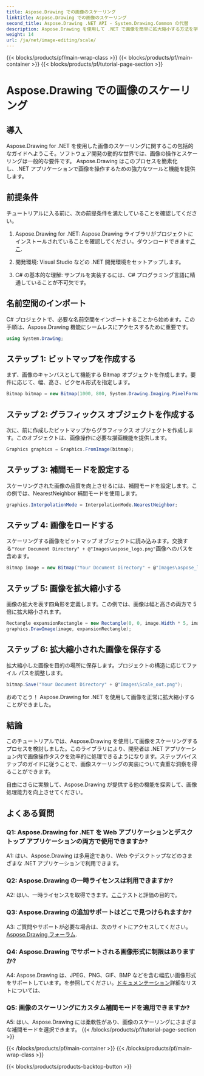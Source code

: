 ```yaml
---
title: Aspose.Drawing での画像のスケーリング
linktitle: Aspose.Drawing での画像のスケーリング
second_title: Aspose.Drawing .NET API - System.Drawing.Common の代替
description: Aspose.Drawing を使用して .NET で画像を簡単に拡大縮小する方法を学びます。当社のステップバイステップガイドはシームレスな統合を保証し、強力な画像操作機能を提供します。
weight: 14
url: /ja/net/image-editing/scale/
---
```


{{< blocks/products/pf/main-wrap-class >}}
{{< blocks/products/pf/main-container >}}
{{< blocks/products/pf/tutorial-page-section >}}

# Aspose.Drawing での画像のスケーリング

## 導入

Aspose.Drawing for .NET を使用した画像のスケーリングに関するこの包括的なガイドへようこそ。ソフトウェア開発の動的な世界では、画像の操作とスケーリングは一般的な要件です。 Aspose.Drawing はこのプロセスを簡素化し、.NET アプリケーションで画像を操作するための強力なツールと機能を提供します。

## 前提条件

チュートリアルに入る前に、次の前提条件を満たしていることを確認してください。

1.  Aspose.Drawing for .NET: Aspose.Drawing ライブラリがプロジェクトにインストールされていることを確認してください。ダウンロードできます[ここ](https://releases.aspose.com/drawing/net/).

2. 開発環境: Visual Studio などの .NET 開発環境をセットアップします。

3. C# の基本的な理解: サンプルを実装するには、C# プログラミング言語に精通していることが不可欠です。

## 名前空間のインポート

C# プロジェクトで、必要な名前空間をインポートすることから始めます。この手順は、Aspose.Drawing 機能にシームレスにアクセスするために重要です。

```csharp
using System.Drawing;
```

## ステップ 1: ビットマップを作成する

まず、画像のキャンバスとして機能する Bitmap オブジェクトを作成します。要件に応じて、幅、高さ、ピクセル形式を指定します。

```csharp
Bitmap bitmap = new Bitmap(1000, 800, System.Drawing.Imaging.PixelFormat.Format32bppPArgb);
```

## ステップ 2: グラフィックス オブジェクトを作成する

次に、前に作成したビットマップからグラフィックス オブジェクトを作成します。このオブジェクトは、画像操作に必要な描画機能を提供します。

```csharp
Graphics graphics = Graphics.FromImage(bitmap);
```

## ステップ 3: 補間モードを設定する

スケーリングされた画像の品質を向上させるには、補間モードを設定します。この例では、NearestNeighbor 補間モードを使用します。

```csharp
graphics.InterpolationMode = InterpolationMode.NearestNeighbor;
```

## ステップ 4: 画像をロードする

スケーリングする画像をビットマップ オブジェクトに読み込みます。交換する`"Your Document Directory" + @"Images\aspose_logo.png"`画像へのパスを含めます。

```csharp
Bitmap image = new Bitmap("Your Document Directory" + @"Images\aspose_logo.png");
```

## ステップ 5: 画像を拡大縮小する

画像の拡大を表す四角形を定義します。この例では、画像は幅と高さの両方で 5 倍に拡大縮小されます。

```csharp
Rectangle expansionRectangle = new Rectangle(0, 0, image.Width * 5, image.Height * 5);
graphics.DrawImage(image, expansionRectangle);
```

## ステップ 6: 拡大縮小された画像を保存する

拡大縮小した画像を目的の場所に保存します。プロジェクトの構造に応じてファイル パスを調整します。

```csharp
bitmap.Save("Your Document Directory" + @"Images\Scale_out.png");
```

おめでとう！ Aspose.Drawing for .NET を使用して画像を正常に拡大縮小することができました。

## 結論

このチュートリアルでは、Aspose.Drawing を使用して画像をスケーリングするプロセスを検討しました。このライブラリにより、開発者は .NET アプリケーション内で画像操作タスクを効率的に処理できるようになります。ステップバイステップのガイドに従うことで、画像スケーリングの実装について貴重な洞察を得ることができます。

自由にさらに実験して、Aspose.Drawing が提供する他の機能を探索して、画像処理能力を向上させてください。

## よくある質問

### Q1: Aspose.Drawing for .NET を Web アプリケーションとデスクトップ アプリケーションの両方で使用できますか?

A1: はい、Aspose.Drawing は多用途であり、Web やデスクトップなどのさまざまな .NET アプリケーションで利用できます。

### Q2: Aspose.Drawing の一時ライセンスは利用できますか?

 A2: はい、一時ライセンスを取得できます。[ここ](https://purchase.aspose.com/temporary-license/)テストと評価の目的で。

### Q3: Aspose.Drawing の追加サポートはどこで見つけられますか?

 A3: ご質問やサポートが必要な場合は、次のサイトにアクセスしてください。[Aspose.Drawing フォーラム](https://forum.aspose.com/c/diagram/17).

### Q4: Aspose.Drawing でサポートされる画像形式に制限はありますか?

 A4: Aspose.Drawing は、JPEG、PNG、GIF、BMP などを含む幅広い画像形式をサポートしています。を参照してください。[ドキュメンテーション](https://reference.aspose.com/drawing/net/)詳細なリストについては、

### Q5: 画像のスケーリングにカスタム補間モードを適用できますか?

A5: はい、Aspose.Drawing には柔軟性があり、画像のスケーリングにさまざまな補間モードを選択できます。
{{< /blocks/products/pf/tutorial-page-section >}}

{{< /blocks/products/pf/main-container >}}
{{< /blocks/products/pf/main-wrap-class >}}

{{< blocks/products/products-backtop-button >}}
